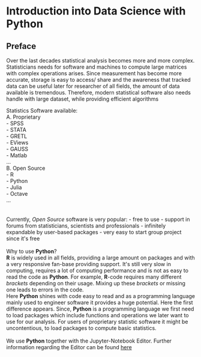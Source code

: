 # Introduction into Data Science with Python

## Preface

Over the last decades statistical analysis becomes more and more complex. Statisticians needs for software and machines to compute large matrices with complex operations arises. Since measurement has become more accurate, storage is easy to access/ share and the awareness that tracked data can be useful later for researcher of all fields, the amount of data available is tremendous. Therefore, modern statistical software also needs handle with large dataset, while providing efficient algorithms<br>

Statistics Software available:<br>
    A. Proprietary<br>
        - SPSS<br>
        - STATA<br>
        - GRETL<br>
        - EViews<br>
        - GAUSS<br>
        - Matlab<br>
        ...<br>
    B. Open Source<br>
        - R<br>
        - Python<br>
        - Julia<br>
        - Octave<br>
        ...<br>
<br>        
Currently, *Open Source* software is very popular:
    - free to use
    - support in forums from statisticians, scientists and professionals 
    - infinitely expandable by user-based packages
    - very easy to start group project since it's free
<br>    
Why to use **Python**?<br>
<b>R</b> is widely used in all fields, providing a large amount on packages and with a very responsive fan-base providing support. It's still very slow in computing, requires a lot of computing performance and is not as easy to read the code as <b>Python</b>. For example, <b>R</b>-code requires many different *brackets* depending on their usage. Mixing up these *brackets* or missing one leads to errors in the code.<br>
Here <b>Python</b> shines with code easy to read and as a programming language mainly used to engineer software it provides a huge potential. Here the first difference appears. Since, <b>Python</b> is a programming language we first need to load packages which include functions and operations we later want to use for our analysis. For users of proprietary statistic software it might be uncontentious, to load packages to compute basic statistics.  
<br>
We use <b>Python</b> together with the Jupyter-Notebook Editor. Further information regarding the Editor can be found [here](https://www.dataquest.io/blog/jupyter-notebook-tips-tricks-shortcuts/)
